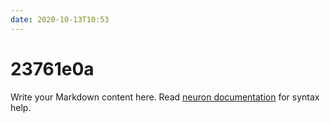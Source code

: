 ```yaml
---
date: 2020-10-13T10:53
---
```


# 23761e0a

Write your Markdown content here. Read [neuron documentation](https://neuron.zettel.page/2011404.html) for syntax help.

